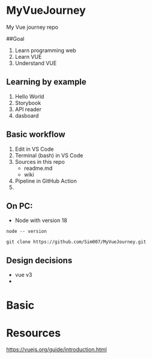 # MyVueJourney
My Vue journey repo

##Goal
1) Learn programming web
2) Learn VUE
3) Understand VUE

## Learning by example
1) Hello World
2) Storybook
3) API reader
4) dasboard

## Basic workflow
1) Edit in VS Code 
2) Terminal (bash) in VS Code
3) Sources in this repo
   - readme.md
   - wiki
4) Pipeline in GitHub Action
5) 

## On PC:
- Node with version 18

``` 
node -- version 
```

``` 
git clone https://github.com/Sim007/MyVueJourney.git 
```

## Design decisions
- vue v3
- 

# Basic

# Resources
https://vuejs.org/guide/introduction.html 
